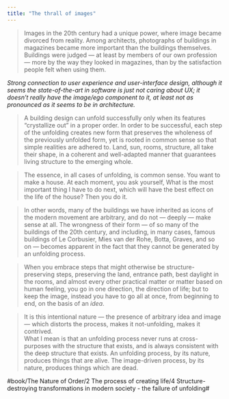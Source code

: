 ```yaml
---
title: "The thrall of images"
---
```


> Images in the 20th century had a unique power, where image became divorced from reality. Among architects, photographs of buildings in magazines became more important than the buildings themselves. Buildings were judged — at least by members of our own profession — more by the way they looked in magazines, than by the satisfaction people felt when using them.  

*Strong connection to user experience and user-interface design, although it seems the state-of-the-art in software is just not caring about UX; it doesn’t really have the image/ego component to it, at least not as pronounced as it seems to be in architecture.*

> A building design can unfold successfully only when its features “crystallize out” in a proper order. In order to be successful, each step of the unfolding creates new form that preserves the wholeness of the previously unfolded form, yet is rooted in common sense so that simple realities are adhered to. Land, sun, rooms, structure, all take their shape, in a coherent and well-adapted manner that guarantees living structure to the emerging whole.  

> The essence, in all cases of unfolding, is common sense. You want to make a house. At each moment, you ask yourself, What is the most important thing I have to do next, which will have the best effect on the life of the house? Then you do it.  

> In other words, many of the buildings we have inherited as icons of the modern movement are arbitrary, and do not — deeply — make sense at all. The wrongness of their form — of so many of the buildings of the 20th century, and including, in many cases, famous buildings of Le Corbusier, Mies van der Rohe, Botta, Graves, and so on — becomes apparent in the fact that they cannot be generated by an unfolding process.  

> When you embrace steps that might otherwise be structure-preserving steps, preserving the land, entrance path, best daylight in the rooms, and almost every other practical matter or matter based on human feeling, you go in one direction, the direction of life; but to keep the image, instead you have to go all at once, from beginning to end, on the basis of an *idea*.  

> It is this intentional nature — the presence of arbitrary idea and image — which distorts the process, makes it not-unfolding, makes it contrived.  
> What I mean is that an unfolding process never runs at cross-purposes with the structure that exists, and is always consistent with the deep structure that exists. An unfolding process, by its nature, produces things that are alive. The image-driven process, by its nature, produces things which are dead.  

#book/The Nature of Order/2 The process of creating life/4 Structure-destroying transformations in modern society - the failure of unfolding#